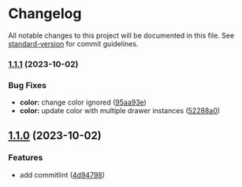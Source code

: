 # Changelog

All notable changes to this project will be documented in this file. See [standard-version](https://github.com/conventional-changelog/standard-version) for commit guidelines.

### [1.1.1](https://github.com/fabwcie/drawer/compare/v1.1.0...v1.1.1) (2023-10-02)


### Bug Fixes

* **color:** change color ignored ([95aa93e](https://github.com/fabwcie/drawer/commits/95aa93e28d45f844005043ef2577627c734e9e7b))
* **color:** update color with multiple drawer instances ([52288a0](https://github.com/fabwcie/drawer/commits/52288a0b1af0eca73f43d0f424b7dde6320ee479))

## [1.1.0](https://github.com/fabwcie/drawer/compare/v1.0.0...v1.1.0) (2023-10-02)


### Features

* add commitlint ([4d94798](https://github.com/fabwcie/drawer/commits/4d94798bea7ae9aa4756a253cf100e078ffc1e93))
